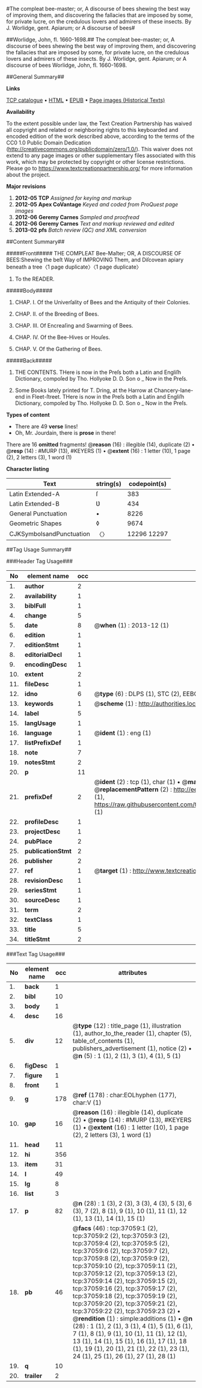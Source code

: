 #The compleat bee-master; or, A discourse of bees shewing the best way of improving them, and discovering the fallacies that are imposed by some, for private lucre, on the credulous lovers and admirers of these insects. By J. Worlidge, gent. Apiarum; or A discourse of bees#

##Worlidge, John, fl. 1660-1698.##
The compleat bee-master; or, A discourse of bees shewing the best way of improving them, and discovering the fallacies that are imposed by some, for private lucre, on the credulous lovers and admirers of these insects. By J. Worlidge, gent.
Apiarum; or A discourse of bees
Worlidge, John, fl. 1660-1698.

##General Summary##

**Links**

[TCP catalogue](http://www.ota.ox.ac.uk/tcp/)  • 
[HTML](http://tei.it.ox.ac.uk/tcp/Texts-HTML/free/A67/A67079.html)  • 
[EPUB](http://tei.it.ox.ac.uk/tcp/Texts-EPUB/free/A67/A67079.epub) • 
[Page images (Historical Texts)](https://historicaltexts.jisc.ac.uk/eebo-99832585e)

**Availability**

To the extent possible under law, the Text Creation Partnership has waived all copyright and related or neighboring rights to this keyboarded and encoded edition of the work described above, according to the terms of the CC0 1.0 Public Domain Dedication (http://creativecommons.org/publicdomain/zero/1.0/). This waiver does not extend to any page images or other supplementary files associated with this work, which may be protected by copyright or other license restrictions. Please go to https://www.textcreationpartnership.org/ for more information about the project.

**Major revisions**

1. __2012-05__ __TCP__ *Assigned for keying and markup*
1. __2012-05__ __Apex CoVantage__ *Keyed and coded from ProQuest page images*
1. __2012-06__ __Geremy Carnes__ *Sampled and proofread*
1. __2012-06__ __Geremy Carnes__ *Text and markup reviewed and edited*
1. __2013-02__ __pfs__ *Batch review (QC) and XML conversion*

##Content Summary##

#####Front#####
THE COMPLEAT Bee-Maſter; OR, A DISCOURSE OF BEES:Shewing the beſt Way of IMPROVING Them, and Diſcovean apiary beneath a tree〈1 page duplicate〉〈1 page duplicate〉
1. To the READER.

#####Body#####

1. CHAP. I. Of the Univerſality of Bees and the Antiquity of their Colonies.

1. CHAP. II. of the Breeding of Bees.

1. CHAP. III. Of Encreaſing and Swarming of Bees.

1. CHAP. IV. Of the Bee-Hives or Houſes.

1. CHAP. V. Of the Gathering of Bees.

#####Back#####

1. THE CONTENTS.
THere is now in the Preſs both a Latin and Engliſh Dictionary, compoſed by Tho. Hollyoke D. D. Son o
    _ Now in the Preſs.

1. Some Books lately printed for T. Dring, at the Harrow at Chancery-lane-end in Fleet-ſtreet.
THere is now in the Preſs both a Latin and Engliſh Dictionary, compoſed by Tho. Hollyoke D. D. Son o
    _ Now in the Preſs.

**Types of content**

  * There are 49 **verse** lines!
  * Oh, Mr. Jourdain, there is **prose** in there!

There are 16 **omitted** fragments! 
 @__reason__ (16) : illegible (14), duplicate (2)  •  @__resp__ (14) : #MURP (13), #KEYERS (1)  •  @__extent__ (16) : 1 letter (10), 1 page (2), 2 letters (3), 1 word (1)

**Character listing**


|Text|string(s)|codepoint(s)|
|---|---|---|
|Latin Extended-A|ſ|383|
|Latin Extended-B|Ʋ|434|
|General Punctuation|•|8226|
|Geometric Shapes|◊|9674|
|CJKSymbolsandPunctuation|〈〉|12296 12297|

##Tag Usage Summary##

###Header Tag Usage###

|No|element name|occ|attributes|
|---|---|---|---|
|1.|__author__|2||
|2.|__availability__|1||
|3.|__biblFull__|1||
|4.|__change__|5||
|5.|__date__|8| @__when__ (1) : 2013-12 (1)|
|6.|__edition__|1||
|7.|__editionStmt__|1||
|8.|__editorialDecl__|1||
|9.|__encodingDesc__|1||
|10.|__extent__|2||
|11.|__fileDesc__|1||
|12.|__idno__|6| @__type__ (6) : DLPS (1), STC (2), EEBO-CITATION (1), PROQUEST (1), VID (1)|
|13.|__keywords__|1| @__scheme__ (1) : http://authorities.loc.gov/ (1)|
|14.|__label__|5||
|15.|__langUsage__|1||
|16.|__language__|1| @__ident__ (1) : eng (1)|
|17.|__listPrefixDef__|1||
|18.|__note__|7||
|19.|__notesStmt__|2||
|20.|__p__|11||
|21.|__prefixDef__|2| @__ident__ (2) : tcp (1), char (1)  •  @__matchPattern__ (2) : ([0-9\-]+):([0-9IVX]+) (1), (.+) (1)  •  @__replacementPattern__ (2) : http://eebo.chadwyck.com/downloadtiff?vid=$1&page=$2 (1), https://raw.githubusercontent.com/textcreationpartnership/Texts/master/tcpchars.xml#$1 (1)|
|22.|__profileDesc__|1||
|23.|__projectDesc__|1||
|24.|__pubPlace__|2||
|25.|__publicationStmt__|2||
|26.|__publisher__|2||
|27.|__ref__|1| @__target__ (1) : http://www.textcreationpartnership.org/docs/. (1)|
|28.|__revisionDesc__|1||
|29.|__seriesStmt__|1||
|30.|__sourceDesc__|1||
|31.|__term__|2||
|32.|__textClass__|1||
|33.|__title__|5||
|34.|__titleStmt__|2||


###Text Tag Usage###

|No|element name|occ|attributes|
|---|---|---|---|
|1.|__back__|1||
|2.|__bibl__|10||
|3.|__body__|1||
|4.|__desc__|16||
|5.|__div__|12| @__type__ (12) : title_page (1), illustration (1), author_to_the_reader (1), chapter (5), table_of_contents (1), publishers_advertisement (1), notice (2)  •  @__n__ (5) : 1 (1), 2 (1), 3 (1), 4 (1), 5 (1)|
|6.|__figDesc__|1||
|7.|__figure__|1||
|8.|__front__|1||
|9.|__g__|178| @__ref__ (178) : char:EOLhyphen (177), char:V (1)|
|10.|__gap__|16| @__reason__ (16) : illegible (14), duplicate (2)  •  @__resp__ (14) : #MURP (13), #KEYERS (1)  •  @__extent__ (16) : 1 letter (10), 1 page (2), 2 letters (3), 1 word (1)|
|11.|__head__|11||
|12.|__hi__|356||
|13.|__item__|31||
|14.|__l__|49||
|15.|__lg__|8||
|16.|__list__|3||
|17.|__p__|82| @__n__ (28) : 1 (3), 2 (3), 3 (3), 4 (3), 5 (3), 6 (3), 7 (2), 8 (1), 9 (1), 10 (1), 11 (1), 12 (1), 13 (1), 14 (1), 15 (1)|
|18.|__pb__|46| @__facs__ (46) : tcp:37059:1 (2), tcp:37059:2 (2), tcp:37059:3 (2), tcp:37059:4 (2), tcp:37059:5 (2), tcp:37059:6 (2), tcp:37059:7 (2), tcp:37059:8 (2), tcp:37059:9 (2), tcp:37059:10 (2), tcp:37059:11 (2), tcp:37059:12 (2), tcp:37059:13 (2), tcp:37059:14 (2), tcp:37059:15 (2), tcp:37059:16 (2), tcp:37059:17 (2), tcp:37059:18 (2), tcp:37059:19 (2), tcp:37059:20 (2), tcp:37059:21 (2), tcp:37059:22 (2), tcp:37059:23 (2)  •  @__rendition__ (1) : simple:additions (1)  •  @__n__ (28) : 1 (1), 2 (1), 3 (1), 4 (1), 5 (1), 6 (1), 7 (1), 8 (1), 9 (1), 10 (1), 11 (1), 12 (1), 13 (1), 14 (1), 15 (1), 16 (1), 17 (1), 18 (1), 19 (1), 20 (1), 21 (1), 22 (1), 23 (1), 24 (1), 25 (1), 26 (1), 27 (1), 28 (1)|
|19.|__q__|10||
|20.|__trailer__|2||
